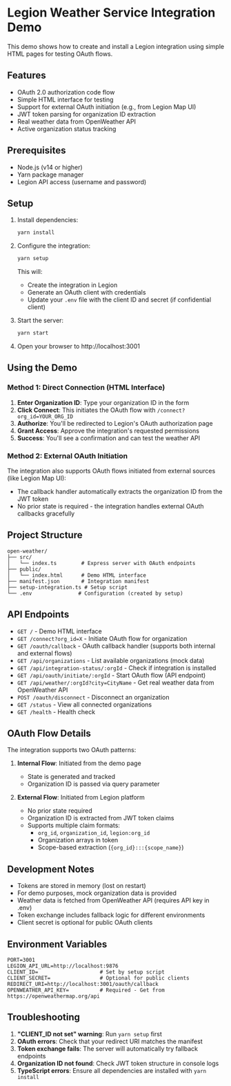 # Legion Weather Service Integration Demo

This demo shows how to create and install a Legion integration using simple HTML pages for testing OAuth flows.

## Features

- OAuth 2.0 authorization code flow
- Simple HTML interface for testing
- Support for external OAuth initiation (e.g., from Legion Map UI)
- JWT token parsing for organization ID extraction
- Real weather data from OpenWeather API
- Active organization status tracking

## Prerequisites

- Node.js (v14 or higher)
- Yarn package manager
- Legion API access (username and password)

## Setup

1. Install dependencies:
   ```bash
   yarn install
   ```

2. Configure the integration:
   ```bash
   yarn setup
   ```
   
   This will:
   - Create the integration in Legion
   - Generate an OAuth client with credentials
   - Update your `.env` file with the client ID and secret (if confidential client)

3. Start the server:
   ```bash
   yarn start
   ```

4. Open your browser to http://localhost:3001

## Using the Demo

### Method 1: Direct Connection (HTML Interface)

1. **Enter Organization ID**: Type your organization ID in the form
2. **Click Connect**: This initiates the OAuth flow with `/connect?org_id=YOUR_ORG_ID`
3. **Authorize**: You'll be redirected to Legion's OAuth authorization page
4. **Grant Access**: Approve the integration's requested permissions
5. **Success**: You'll see a confirmation and can test the weather API

### Method 2: External OAuth Initiation

The integration also supports OAuth flows initiated from external sources (like Legion Map UI):
- The callback handler automatically extracts the organization ID from the JWT token
- No prior state is required - the integration handles external OAuth callbacks gracefully

## Project Structure

```
open-weather/
├── src/
│   └── index.ts        # Express server with OAuth endpoints
├── public/
│   └── index.html      # Demo HTML interface
├── manifest.json       # Integration manifest
├── setup-integration.ts # Setup script
└── .env               # Configuration (created by setup)
```

## API Endpoints

- `GET /` - Demo HTML interface
- `GET /connect?org_id=X` - Initiate OAuth flow for organization
- `GET /oauth/callback` - OAuth callback handler (supports both internal and external flows)
- `GET /api/organizations` - List available organizations (mock data)
- `GET /api/integration-status/:orgId` - Check if integration is installed
- `GET /api/oauth/initiate/:orgId` - Start OAuth flow (API endpoint)
- `GET /api/weather/:orgId?city=CityName` - Get real weather data from OpenWeather API
- `POST /oauth/disconnect` - Disconnect an organization
- `GET /status` - View all connected organizations
- `GET /health` - Health check

## OAuth Flow Details

The integration supports two OAuth patterns:

1. **Internal Flow**: Initiated from the demo page
   - State is generated and tracked
   - Organization ID is passed via query parameter

2. **External Flow**: Initiated from Legion platform
   - No prior state required
   - Organization ID is extracted from JWT token claims
   - Supports multiple claim formats:
     - `org_id`, `organization_id`, `legion:org_id`
     - Organization arrays in token
     - Scope-based extraction (`{org_id}:::{scope_name}`)

## Development Notes

- Tokens are stored in memory (lost on restart)
- For demo purposes, mock organization data is provided
- Weather data is fetched from OpenWeather API (requires API key in .env)
- Token exchange includes fallback logic for different environments
- Client secret is optional for public OAuth clients

## Environment Variables

```env
PORT=3001
LEGION_API_URL=http://localhost:9876
CLIENT_ID=                    # Set by setup script
CLIENT_SECRET=                # Optional for public clients
REDIRECT_URI=http://localhost:3001/oauth/callback
OPENWEATHER_API_KEY=          # Required - Get from https://openweathermap.org/api
```

## Troubleshooting

1. **"CLIENT_ID not set" warning**: Run `yarn setup` first
2. **OAuth errors**: Check that your redirect URI matches the manifest
3. **Token exchange fails**: The server will automatically try fallback endpoints
4. **Organization ID not found**: Check JWT token structure in console logs
5. **TypeScript errors**: Ensure all dependencies are installed with `yarn install`